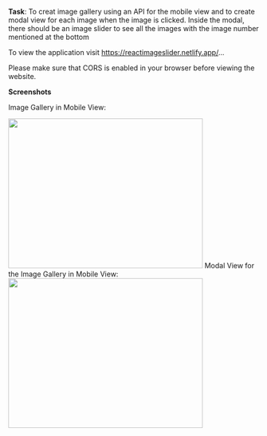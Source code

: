 **Task**: 
To creat image gallery using an API for the mobile view and to create modal view for each image when the image is clicked.
Inside the modal, there should be an image slider to see all the images with the image number mentioned at the bottom

To view the application visit https://reactimageslider.netlify.app/...

Please make sure that CORS is enabled in your browser before viewing the website.

**Screenshots**

  Image Gallery in Mobile View:

<img src="https://user-images.githubusercontent.com/46894142/110319360-c6638e00-8034-11eb-9dbb-4db6332f54ac.png"  width="390px" height="300px">                
  Modal View for the Image Gallery in Mobile View:

<img src="https://user-images.githubusercontent.com/46894142/110319476-f743c300-8034-11eb-850b-f4c620117ac2.png"  width="390px" height="300px">


